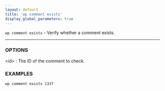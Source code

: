 ```yaml
---
layout: default
title: 'wp comment exists'
display_global_parameters: true
---
```


`wp comment exists` - Verify whether a comment exists.

<hr />

### OPTIONS

&lt;id&gt;
: The ID of the comment to check.

### EXAMPLES

    wp comment exists 1337



